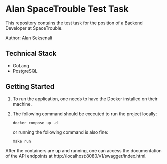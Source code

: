 # Alan SpaceTrouble Test Task

This repository contains the test task for the position of a Backend Developer at SpaceTrouble.

Author: Alan Seksenali

## Technical Stack

* GoLang
* PostgreSQL

## Getting Started

1. To run the application, one needs to have the Docker installed on their machine.

2. The following command should be executed to run the project locally:
   ```
   docker compose up -d
   ```
   or running the following command is also fine:
   ```
   make run
   ```

After the containers are up and running, one can access the documentation of the API endpoints at http://localhost:8080/v1/swagger/index.html.